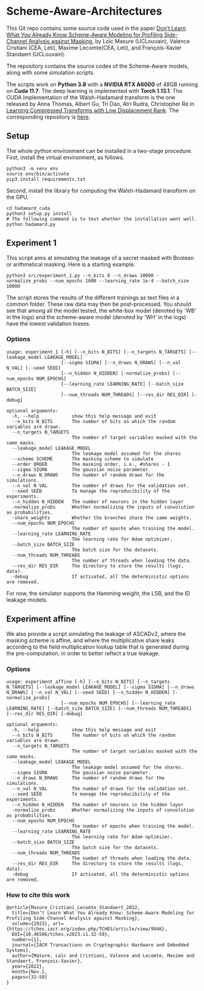 # Scheme-Aware-Architectures
This Git repo contains some source code used in the paper  [Don’t Learn What You Already Know Scheme-Aware Modeling for Profiling Side-Channel Analysis against Masking](https://tches.iacr.org/index.php/TCHES/article/view/9946), by  Loïc Masure (UCLouvain), Valence Cristiani (CEA, Leti), Maxime Lecomte(CEA, Leti), and François-Xavier Standaert (UCLouvain).

The repository contains the source codes of the Scheme-Aware models, along with some simulation scripts.

The scripts work on **Python 3.8** with a **NVIDIA RTX A6000** of 48GB running on **Cuda 11.7**. The deep learning is implemented with **Torch 1.13.1**.
The CUDA implementation of the Walsh-Hadamard transform is the one released by Anna Thomas, Albert Gu, Tri Dao, Atri Rudra, Christopher Ré in [Learning Compressed Transforms with Low Displacement Rank](https://proceedings.neurips.cc/paper/2018/hash/8e621619d71d0ae5ef4e631ad586334f-Abstract.html). The corresponding repository is [here](https://github.com/HazyResearch/structured-nets).


## Setup

The whole python environment can be installed in a two-stage procedure. First, install the virtual environment, as follows.
```
python3 -m venv env
source env/bin/activate
pip3 install requirements.txt
```

Second, install the library for computing the Walsh-Hadamard transform on the GPU.
```
cd hadamard_cuda
python3 setup.py install
# The following command is to test whether the installation went well.
python hadamard.py
```


## Experiment 1
This script aims at simulating the leakage of a secret masked with Boolean or arithmetical masking.
Here is a starting example:
```
python3 src/experiment_1.py --n_bits 8 --n_draws 10000 -normalize_probs --num_epochs 1000 --learning_rate 1e-4 --batch_size 10000
```
The script stores the results of the different trainings as text files in a common folder. These raw data may then be post-processed. You should see that among all the model tested, the white-box model (denoted by 'WB' in the logs) and the scheme-aware model (denoted by 'WH' in the logs) have the lowest validation losses.

### Options
```
usage: experiment_1 [-h] [--n_bits N_BITS] [--n_targets N_TARGETS] [--leakage_model LEAKAGE_MODEL]
                    [--sigma SIGMA] [--n_draws N_DRAWS] [--n_val N_VAL] [--seed SEED]
                    [--n_hidden N_HIDDEN] [-normalize_probs] [--num_epochs NUM_EPOCHS]
                    [--learning_rate LEARNING_RATE] [--batch_size BATCH_SIZE]
                    [--num_threads NUM_THREADS] [--res_dir RES_DIR] [-debug]
```
```
optional arguments:
  -h, --help            show this help message and exit
  --n_bits N_BITS       The number of bits on which the random variables are drawn.
  --n_targets N_TARGETS
                        The number of target variables masked with the same masks.
  --leakage_model LEAKAGE_MODEL
                        The leakage model assumed for the shares
  --scheme SCHEME       The masking scheme to simulate
  --order ORDER         The masking order, i.e., #shares - 1
  --sigma SIGMA         The gaussian noise parameter.
  --n_draws N_DRAWS     The number of random draws for the simulations.
  --n_val N_VAL         The number of draws for the validation set.
  --seed SEED           To manage the reproducibility of the experiments.
  --n_hidden N_HIDDEN   The number of neurons in the hidden layer
  -normalize_probs      Whether normalizing the inputs of convolution as probabilities.
  -share_weights        Whether the branches share the same weights.
  --num_epochs NUM_EPOCHS
                        The number of epochs when training the model.
  --learning_rate LEARNING_RATE
                        The learning rate for Adam optimizer.
  --batch_size BATCH_SIZE
                        The batch size for the datasets.
  --num_threads NUM_THREADS
                        The number of threads when loading the data.
  --res_dir RES_DIR     The directory to store the results (logs, data).
  -debug                If activated, all the deterministic options are removed.
```
For now, the simulator supports the Hamming weight, the LSB, and the ID leakage models.

## Experiment affine
We also provide a script simulating the leakage of ASCADv2, where the masking scheme is affine, and where the multiplicative share leaks according to the field multiplication lookup table that is generated during the pre-computation, in order to better reflect a true leakage.

### Options
```
usage: experiment_affine [-h] [--n_bits N_BITS] [--n_targets N_TARGETS] [--leakage_model LEAKAGE_MODEL] [--sigma SIGMA] [--n_draws N_DRAWS] [--n_val N_VAL] [--seed SEED] [--n_hidden N_HIDDEN] [-normalize_probs]
                    [--num_epochs NUM_EPOCHS] [--learning_rate LEARNING_RATE] [--batch_size BATCH_SIZE] [--num_threads NUM_THREADS] [--res_dir RES_DIR] [-debug]

optional arguments:
  -h, --help            show this help message and exit
  --n_bits N_BITS       The number of bits on which the random variables are drawn.
  --n_targets N_TARGETS
                        The number of target variables masked with the same masks.
  --leakage_model LEAKAGE_MODEL
                        The leakage model assumed for the shares.
  --sigma SIGMA         The gaussian noise parameter.
  --n_draws N_DRAWS     The number of random draws for the simulations.
  --n_val N_VAL         The number of draws for the validation set.
  --seed SEED           To manage the reproducibility of the experiments.
  --n_hidden N_HIDDEN   The number of neurons in the hidden layer
  -normalize_probs      Whether normalizing the inputs of convolution as probabilities.
  --num_epochs NUM_EPOCHS
                        The number of epochs when training the model.
  --learning_rate LEARNING_RATE
                        The learning rate for Adam optimizer.
  --batch_size BATCH_SIZE
                        The batch size for the datasets.
  --num_threads NUM_THREADS
                        The number of threads when loading the data.
  --res_dir RES_DIR     The directory to store the results (logs, data).
  -debug                If activated, all the deterministic options are removed.
```

### How to cite this work
```
@article{Masure_Cristiani_Lecomte_Standaert_2022, 
  title={Don’t Learn What You Already Know: Scheme-Aware Modeling for Profiling Side-Channel Analysis against Masking}, 
  volume={2023}, url={https://tches.iacr.org/index.php/TCHES/article/view/9946}, 
  DOI={10.46586/tches.v2023.i1.32-59}, 
  number={1}, 
  journal={IACR Transactions on Cryptographic Hardware and Embedded Systems}, 
  author={Masure, Loïc and Cristiani, Valence and Lecomte, Maxime and Standaert, François-Xavier}, 
  year={2022}, 
  month={Nov.}, 
  pages={32–59} 
}
```
